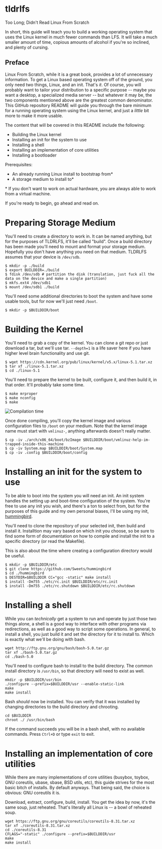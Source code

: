 # tldrlfs
Too Long; Didn't Read Linux From Scratch

In short, this guide will teach you to build a working operating system that uses the Linux kernel in much fewer commands than LFS. It will take a much smaller amount of time, copious amounts of alcohol if you're so inclined, and plenty of cursing.

## Preface
Linux From Scratch, while it is a great book, provides a lot of unnecessary information. To get a Linux based operating system off of the ground, you only need two things, Linux, and an init. That's _it_. Of course, you will probably want to tailor your distribution to a specific purpose -- maybe you want a desktop, a specialized media server -- but whatever it may be, the two components mentioned above are the greatest common denominator. This GitHub repository README will guide you through the bare minimum for a running operating system using the Linux kernel, and just a _little_ bit more to make it more usable.

The content that will be covered in this README include the following:
- Building the Linux kernel
- Installing an init for the system to use
- Installing a shell
- Installing an implementation of core utilities
- Installing a bootloader

Prerequisites:
- An already running Linux install to bootstrap from*
- A storage medium to install to*

\* If you don't want to work on actual hardware, you are always able to work from a virtual machine.

If you're ready to begin, go ahead and read on.

# Preparing Storage Medium

You'll need to create a directory to work in. It can be named anything, but for the purposes of TLDRLFS, it'll be called "build".
Once a build directory has been made you'll need to mount and format your storage medium. Hopefully you don't have anything you need on that medium. TLDRLFS assumes that your device is `/dev/sdb`.

```
$ mkdir -p ./build
$ export BUILDDIR=./build
$ fdisk /dev/sdb # partition the disk (translation, just fuck all the data on the device and make a single partition)
$ mkfs.ext4 /dev/sdb1
$ mount /dev/sdb1 ./build
```

You'll need some additional directories to boot the system and have some usable tools, but for now we'll just need `/boot`.

```
$ mkdir -p $BUILDDIR/boot
```

# Building the Kernel

You'll need to grab a copy of the kernel. You can clone a git repo or just download a tar, but we'll use tar. `--depth=1` is a life saver here if you have higher level brain functionality and use git.

```
$ wget https://cdn.kernel.org/pub/linux/kernel/v5.x/linux-5.1.tar.xz
$ tar xf ./linux-5.1.tar.xz
$ cd ./linux-5.1
```

You'll need to prepare the kernel to be built, configure it, and then build it, in that order. It'll probably take some time.

```
$ make mrproper
$ make nconfig
$ make
```

![Compilation time](https://imgs.xkcd.com/comics/compiling.png)

Once done compiling, you'll copy the kernel image and various configuration files to `/boot` on your medium. Note that the kernel image name must start with `vmlinuz-`, anything afterwards doesn't really matter.

```
$ cp -iv ./arch/x86_64/boot/bzImage $BUILDDIR/boot/vmlinuz-help-im-trapped-inside-this-machine
$ cp -iv System.map $BUILDDIR/boot/System.map
$ cp -iv .config $BUILDDIR/boot/config
```

# Installing an init for the system to use

To be able to boot into the system you will need an init. An init system handles the setting up and boot-time configuration of the system. You're free to use any init you wish, and there's a ton to select from, but for the purposes of this guide and my own personal biases, I'll be using my init, [hummingbird](https://github.com/Sweets/hummingbird).

You'll need to clone the repository of your selected init, then build and install it. Installtion may vary based on which init you choose, so be sure to find some form of documentation on how to compile and install the init to a specific directory (or read the Makefile).

This is also about the time where creating a configuration directory would be useful.

```
$ mkdir -p $BUILDDIR/etc
$ git clone https://github.com/Sweets/hummingbird
$ cd ./hummingbird
$ DESTDIR=$BUILDDIR CC="gcc -static" make install
$ install -Dm755 ./etc/rc.init $BUILDDIR/etc/rc.init
$ install -Dm755 ./etc/rc.shutdown $BUILDDIR/etc/rc.shutdown
```

# Installing a shell

While you can _technically_ get a system to run and operate by just those two things alone, a shell is a good way to interface with other programs via redirections, as well as a good way to script some operations. In general, to install a shell, you just build it and set the directory for it to install to. Which is exactly what we'll be doing with bash.

```
wget http://ftp.gnu.org/gnu/bash/bash-5.0.tar.gz
tar xf ./bash-5.0.tar.gz
cd ./bash-5.0
```

You'll need to configure bash to install to the build directory. The common install directory is `/usr/bin`, so that directory will need to exist as well.

```
mkdir -p $BUILDDIR/usr/bin
./configure --prefix=$BUILDDIR/usr --enable-static-link
make
make install
```

Bash _should_ now be installed. You can verify that it was installed by changing directories to the build directory and chrooting.

```
cd $BUILDDIR
chroot ./ /usr/bin/bash
```

If the command succeeds you will be in a bash shell, with no available commands. Press `Ctrl+D` or type `exit` to exit.

# Installing an implementation of core utilities

While there are many implementations of core utilities (busybox, toybox, GNU coreutils, ubase, sbase, BSD utils, etc), this guide strives for the most basic bitch of installs. By default anyways. That being said, the choice is obvious: GNU coreutils it is.

Download, extract, configure, build, install. You get the idea by now, it's the same soup, just reheated. That's literally all Linux is -- a bowl of reheated soup.

```
wget https://ftp.gnu.org/gnu/coreutils/coreutils-8.31.tar.xz
tar xf ./coreutils-8.31.tar.xz
cd ./coreutils-8.31
CFLAGS="-static" ./configure --prefix=$BUILDDIR/usr
make
make install
```
